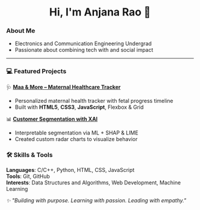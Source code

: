 <h1 align="center">Hi, I'm Anjana Rao 👋</h1>

### About Me

- Electronics and Communication Engineering Undergrad
- Passionate about combining tech with and social impact

---

### 💻 Featured Projects

🩺 **[Maa & More – Maternal Healthcare Tracker](https://github.com/anjanaarao/maa-and-more-website)**  
- Personalized maternal health tracker with fetal progress timeline  
- Built with **HTML5**, **CSS3**, **JavaScript**, Flexbox & Grid  

📊 **[Customer Segmentation with XAI](https://github.com/anjanaarao/Customer-Segmentation)**  
- Interpretable segmentation via ML + SHAP & LIME  
- Created custom radar charts to visualize behavior  

### 🛠 Skills & Tools

**Languages**: C/C++, Python, HTML, CSS, JavaScript  
**Tools**: Git, GitHub  
**Interests**: Data Structures and Algorithms, Web Development, Machine Learning

_✨ "Building with purpose. Learning with passion. Leading with empathy."_  

